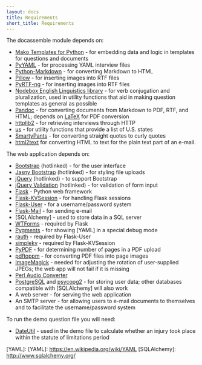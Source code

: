 ```yaml
---
layout: docs
title: Requirements
short_title: Requirements
---
```


The docassemble module depends on:

* [Mako Templates for Python](http://www.makotemplates.org/) - for
  embedding data and logic in templates for questions and documents
* [PyYAML](http://pyyaml.org/) - for processing YAML interview files
* [Python-Markdown](https://pythonhosted.org/Markdown) - for
  converting Markdown to HTML
* [Pillow](https://pypi.python.org/pypi/Pillow/) - for inserting
  images into RTF files
* [PyRTF-ng](https://github.com/nekstrom/pyrtf-ng) - for inserting
  images into RTF files
* [Nodebox English Linguistics library](https://www.nodebox.net/code/index.php/Linguistics) -
  for verb conjugation and pluralization, used in utility functions
  that aid in making question templates as general as possible
* [Pandoc](http://johnmacfarlane.net/pandoc/) - for converting
  documents from Markdown to PDF, RTF, and HTML; depends on
  [LaTeX](http://www.latex-project.org/) for PDF conversion
* [httplib2](https://pypi.python.org/pypi/httplib2) - for retrieving
  interviews through HTTP
* [us](https://pypi.python.org/pypi/us) - for utility functions that
  provide a list of U.S. states
* [SmartyPants](https://pypi.python.org/pypi/mdx_smartypants) - for
  converting straight quotes to curly quotes
* [html2text](https://pypi.python.org/pypi/html2text) for converting
  HTML to text for the plain text part of an e-mail.

The web application depends on:

* [Bootstrap](http://getbootstrap.com) (hotlinked) - for the user
  interface
* [Jasny Bootstrap](http://jasny.github.io/bootstrap/) (hotlinked) -
  for styling file uploads
* [jQuery](http://jquery.com/) (hotlinked) - to support Bootstrap
* [jQuery Validation](http://jqueryvalidation.org/) (hotlinked) - for
  validation of form input
* [Flask](http://flask.pocoo.org/) - Python web framework
* [Flask-KVSession](https://pypi.python.org/pypi/Flask-KVSession) -
  for handling Flask sessions
* [Flask-User](https://pythonhosted.org/Flask-User) - for a
  username/password system
* [Flask-Mail](https://pythonhosted.org/Flask-Mail/) - for sending e-mail
* [SQLAlchemy] - used to store data in a
  SQL server
* [WTForms](https://wtforms.readthedocs.org/en/latest/) - required by
  Flask
* [Pygments](http://pygments.org) - for showing [YAML] in a special
  debug mode
* [rauth](https://github.com/litl/rauth) - required by Flask-User
* [simplekv](https://github.com/mbr/simplekv) - required by
  Flask-KVSession
* [PyPDF](https://pypi.python.org/pypi/pyPdf/1.13) - for determining
  number of pages in a PDF upload
* [pdftoppm](http://www.foolabs.com/xpdf/download.html) - for
  converting PDF files into page images
* [ImageMagick](http://http://www.imagemagick.org/) - needed for
  adjusting the rotation of user-supplied JPEGs; the web app will not
  fail if it is missing
* [Perl Audio Converter](http://vorzox.wix.com/pacpl)
* [PostgreSQL](http://www.postgresql.org/) and
  [psycopg2](http://initd.org/psycopg/) - for storing user data; other
  databases compatible with [SQLAlchemy] will also work
* A web server - for serving the web application
* An SMTP server - for allowing users to e-mail documents to themselves
  and to facilitate the username/password system

To run the demo question file you will need:

* [DateUtil](https://moin.conectiva.com.br/DateUtil) - used in the
  demo file to calculate whether an injury took place within the
  statute of limitations period

[YAML]: [YAML]: https://en.wikipedia.org/wiki/YAML
[SQLAlchemy]: http://www.sqlalchemy.org/
